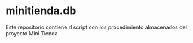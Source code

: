 # minitienda.db
Este repositorio contiene rl script con los procedimiento almacenados del proyecto Mini Tienda
